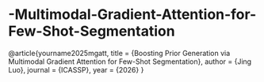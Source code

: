 # -Multimodal-Gradient-Attention-for-Few-Shot-Segmentation
@article{yourname2025mgatt,   title   = {Boosting Prior Generation via Multimodal Gradient Attention for Few-Shot Segmentation},   author  = {Jing Luo},   journal = {ICASSP},   year    = {2026} }

